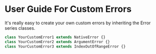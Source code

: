 # User Guide For Custom Errors

It's really easy to create your own custom errors by inheriting the Error series classes.

```ts
class YourCustomError1 extends NativeError {}
class YourCustomError2 extends ArgumentError {}
class YourCustomError3 extends IndexOutOfRangeError {}
```
